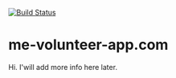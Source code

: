 [![Build Status](https://travis-ci.org/Automattic/_s.svg?branch=master)](https://travis-ci.org/Automattic/_s)

me-volunteer-app.com
===

Hi. I'will add more info here later.